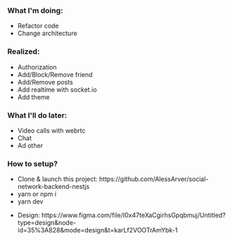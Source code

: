 <h3>What I'm doing:</h3>
<ul>
  <li>Refactor code</li>
  <li>Change architecture</li>
</ul>

<h3>Realized:</h3>
<ul>
  <li>Authorization</li>
  <li>Add/Block/Remove friend</li>
  <li>Add/Remove posts</li>
  <li>Add realtime with socket.io</li>
  <li>Add theme</li>
</ul>

<h3>What I'll do later:</h3>
<ul>
  <li>Video calls with webrtc</li>
  <li>Chat</li>
  <li>Ad other</li>
</ul>

<h3>How to setup?</h3>
<ul>
  <li>Clone & launch this project: https://github.com/AlessArver/social-network-backend-nestjs</li>
  <li>yarn or npm i</li>
  <li>yarn dev</li>
</ul>

<ul>
  <li>Design: https://www.figma.com/file/I0x47teXaCgirhsGpqbmuj/Untitled?type=design&node-id=35%3A828&mode=design&t=karLf2VOOTrAmYbk-1</li>
</ul>
